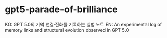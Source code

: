 # gpt5-parade-of-brilliance
KO: GPT 5.0의 기억 연결·진화를 기록하는 실험 노트   EN: An experimental log of memory links and structural evolution observed in GPT 5.0
